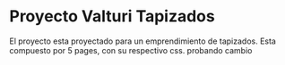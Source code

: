 # Proyecto Valturi Tapizados
El proyecto esta proyectado para un emprendimiento de tapizados. Esta compuesto por 5 pages, con su respectivo css. 
probando cambio